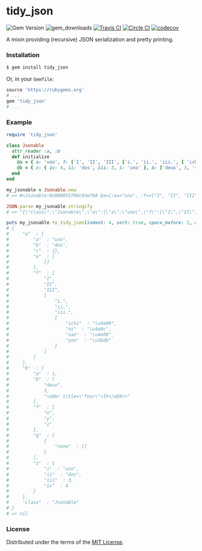 # tidy_json

![Gem Version][gem_version_badge]  ![gem_downloads]  [![Travis CI][travis_build_status_badge]][travis_build_status]  [![Circle CI][cci_build_status_badge]][cci_build_status]  [![codecov][codecov_badge]][codecov_status]

A mixin providing (recursive) JSON serialization and pretty printing.

### Installation

```bash
$ gem install tidy_json
```

Or, in your `Gemfile`:

```ruby
source 'https://rubygems.org'
# ...
gem 'tidy_json'
# ...
```

### Example

```ruby
require 'tidy_json'

class Jsonable
  attr_reader :a, :b
  def initialize
    @a = { a: 'uno', f: ['I', 'II', 'III', ['i.', 'ii.', 'iii.', { 'ichi': "\u{4e00}", 'ni': "\u{4e8c}", 'san': "\u{4e09}", 'yon': "\u{56db}" }]], c: {}, b: 'dos', e: [[]] }
    @b = { z: { iv: 4, ii: 'dos', iii: 3, i: 'uno' }, b: ['deux', 3, '<abbr title="four">IV</abbr>'], a: 1, g: [{ none: [] }], f: %w[x y z] }
  end
end

my_jsonable = Jsonable.new
# => #<Jsonable:0x000055790c93e768 @a={:a=>"uno", :f=>["I", "II", "III", ["i.", "ii.", "iii.", {:ichi=>"一", :ni=>"二", :san=>"三", :yon=>"四"}]], :c=>{}, :b=>"dos", :e=>[[]]}, @b={:z=>{:iv=>4, :ii=>"dos", :iii=>3, :i=>"uno"}, :b=>["deux", 3, "<abbr title=\"four\">IV</abbr>"], :a=>1, :g=>[{:none=>[]}], :f=>["x", "y", "z"]}>

JSON.parse my_jsonable.stringify
# => "{\"class\":\"Jsonable\",\"a\":{\"a\":\"uno\",\"f\":[\"I\",\"II\",\"III\",[\"i.\",\"ii.\",\"iii.\",{\"ichi\":\"一\",\"ni\":\"二\",\"san\":\"三\",\"yon\":\"四\"}]],\"c\":{},\"b\":\"dos\",\"e\":[[]]},\"b\":{\"z\":{\"iv\":4,\"ii\":\"dos\",\"iii\":3,\"i\":\"uno\"},\"b\":[\"deux\",3,\"<abbr title=\\\"four\\\">IV</abbr>\"],\"a\":1,\"g\":[{\"none\":[]}],\"f\":[\"x\",\"y\",\"z\"]}}"

puts my_jsonable.to_tidy_json(indent: 4, sort: true, space_before: 2, ascii_only: true)
# {
#     "a"  : {
#         "a"  : "uno",
#         "b"  : "dos",
#         "c"  : {},
#         "e"  : [
#             []
#         ],
#         "f"  : [
#             "I",
#             "II",
#             "III",
#             [
#                 "i.",
#                 "ii.",
#                 "iii.",
#                 {
#                     "ichi"  : "\u4e00",
#                     "ni"  : "\u4e8c",
#                     "san"  : "\u4e09",
#                     "yon"  : "\u56db"
#                 }
#             ]
#         ]
#     },
#     "b"  : {
#         "a"  : 1,
#         "b"  : [
#             "deux",
#             3,
#             "<abbr title=\"four\">IV</abbr>"
#         ],
#         "f"  : [
#             "x",
#             "y",
#             "z"
#         ],
#         "g"  : [
#             {
#                 "none"  : []
#             }
#         ],
#         "z"  : {
#             "i"  : "uno",
#             "ii"  : "dos",
#             "iii"  : 3,
#             "iv"  : 4
#         }
#     },
#     "class"  : "Jsonable"
# }
# => nil
```

### License
Distributed under the terms of the [MIT License][].


[travis_build_status]: https://travis-ci.com/rdipardo/tidy_json
[cci_build_status]: https://circleci.com/gh/rdipardo/tidy_json/tree/testing
[cci_build_status_badge]: https://circleci.com/gh/rdipardo/tidy_json.svg?style=svg
[travis_build_status_badge]: https://travis-ci.com/rdipardo/tidy_json.svg?branch=testing
[codecov_status]: https://codecov.io/gh/rdipardo/tidy_json
[codecov_badge]: https://codecov.io/gh/rdipardo/tidy_json/branch/testing/graph/badge.svg
[gem_version_badge]: https://img.shields.io/gem/v/tidy_json?color=%234ec820&label=gem%20version&logo=ruby&logoColor=%23e9573f
[gem_downloads]: https://img.shields.io/gem/dt/tidy_json?logo=ruby&logoColor=%23e9573f
[MIT License]: https://github.com/rdipardo/tidy_json/blob/master/LICENSE
